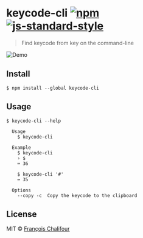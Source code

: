 # keycode-cli [![npm](https://img.shields.io/npm/v/keycode-cli.svg)](https://www.npmjs.com/package/keycode-cli) [![js-standard-style](https://img.shields.io/badge/code%20style-standard-brightgreen.svg)](https://github.com/feross/standard)

> Find keycode from key on the command-line

![Demo](https://cloud.githubusercontent.com/assets/6137112/21468898/979166e0-ca2d-11e6-8ecd-a31a123174b2.gif)

## Install

```console
$ npm install --global keycode-cli
```

## Usage

```console
$ keycode-cli --help

  Usage
    $ keycode-cli

  Example
    $ keycode-cli
    › $
    ⌨️ 36

    $ keycode-cli '#'
    ⌨️ 35

  Options
    --copy -c  Copy the keycode to the clipboard
```

## License

MIT © [François Chalifour](http://francoischalifour.com)
